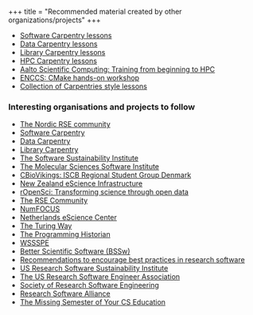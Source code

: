 +++
title = "Recommended material created by other organizations/projects"
+++

- [Software Carpentry lessons](https://software-carpentry.org/lessons/)
- [Data Carpentry lessons](https://datacarpentry.org/lessons/)
- [Library Carpentry lessons](https://librarycarpentry.org)
- [HPC Carpentry lessons](https://hpc-carpentry.github.io)
- [Aalto Scientific Computing: Training from beginning to HPC](https://scicomp.aalto.fi/training/)
- [ENCCS: CMake hands-on workshop](https://enccs.github.io/cmake-workshop/)
- [Collection of Carpentries style lessons](https://orchid00.github.io/The_Carpentries_info/carpentries_style_shared_lessons)


### Interesting organisations and projects to follow

- [The Nordic RSE community](http://nordic-rse.org/)
- [Software Carpentry](http://software-carpentry.org)
- [Data Carpentry](http://www.datacarpentry.org)
- [Library Carpentry](https://librarycarpentry.org)
- [The Software Sustainability Institute](https://www.software.ac.uk)
- [The Molecular Sciences Software Institute](http://molssi.org)
- [CBioVikings: ISCB Regional Student Group Denmark](http://cbiovikings.org)
- [New Zealand eScience Infrastructure](https://www.nesi.org.nz)
- [rOpenSci: Transforming science through open data](http://ropensci.org)
- [The RSE Community](https://twitter.com/ResearchSoftEng)
- [NumFOCUS](http://www.numfocus.org)
- [Netherlands eScience Center](https://www.esciencecenter.nl)
- [The Turing Way](https://the-turing-way.netlify.app/)
- [The Programming Historian](https://programminghistorian.org/en/lessons/)
- [WSSSPE](http://wssspe.researchcomputing.org.uk)
- [Better Scientific Software (BSSw)](https://bssw.io)
- [Recommendations to encourage best practices in research software](https://softdev4research.github.io/recommendations/)
- [US Research Software Sustainability Institute](http://urssi.us)
- [The US Research Software Engineer Association](https://us-rse.org/)
- [Society of Research Software Engineering](https://society-rse.org/)
- [Research Software Alliance](http://www.researchsoft.org/)
- [The Missing Semester of Your CS Education](https://missing.csail.mit.edu/)
